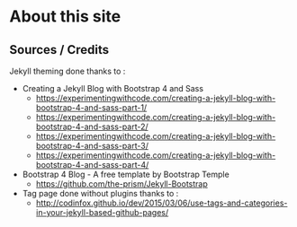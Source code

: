 # About this site

## Sources / Credits

Jekyll theming done thanks to :

- Creating a Jekyll Blog with Bootstrap 4 and Sass
  - <https://experimentingwithcode.com/creating-a-jekyll-blog-with-bootstrap-4-and-sass-part-1/>
  - <https://experimentingwithcode.com/creating-a-jekyll-blog-with-bootstrap-4-and-sass-part-2/>
  - <https://experimentingwithcode.com/creating-a-jekyll-blog-with-bootstrap-4-and-sass-part-3/>
  - <https://experimentingwithcode.com/creating-a-jekyll-blog-with-bootstrap-4-and-sass-part-4/>
- Bootstrap 4 Blog - A free template by Bootstrap Temple
  - <https://github.com/the-prism/Jekyll-Bootstrap>
- Tag page done without plugins thanks to :
  - <http://codinfox.github.io/dev/2015/03/06/use-tags-and-categories-in-your-jekyll-based-github-pages/>

